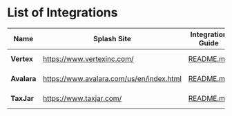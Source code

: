 ﻿# List of Integrations 

| Name | Splash Site | Integration Guide | Contributed By | Categories |
| ------------- | ------------- | ------------- | ------------- | ------------- |
| **Vertex** | https://www.vertexinc.com/ | [README.md](../../OrderCloud.Catalyst.Tax.Vertex/README.md) | OrderCloud Team | Tax
| **Avalara** | https://www.avalara.com/us/en/index.html | [README.md](../../OrderCloud.Catalyst.Tax.Avalara/README.md) | OrderCloud Team | Tax
| **TaxJar** | https://www.taxjar.com/ | [README.md](../../OrderCloud.Catalyst.Tax.TaxJar/README.md) | OrderCloud Team | Tax
